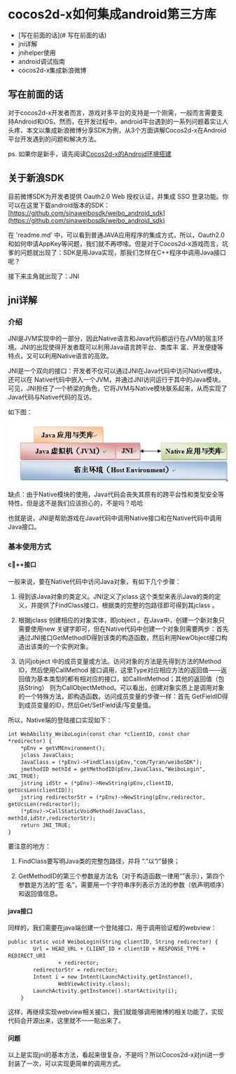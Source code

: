 # cocos2d-x如何集成android第三方库

- [写在前面的话](# 写在前面的话)
- jni详解
- jnihelper使用
- android调试指南
- cocos2d-x集成新浪微博

## 写在前面的话

对于cocos2d-x开发者而言，游戏对多平台的支持是一个刚需，一般而言需要支持Android和iOS。然而，在开发过程中，android平台遇到的一系列问题着实让人头疼，本文以集成新浪微博分享SDK为例，从3个方面讲解Cocos2d-x在Android平台开发遇到的问题和解决方法。

ps. 如果你是新手，请先阅读[Cocos2d-x的Android环境搭建]()

## 关于新浪SDK

目前微博SDK为开发者提供 Oauth2.0 Web 授权认证，并集成 SSO 登录功能。你可以在这里下载android版本的SDK：
[https://github.com/sinaweibosdk/weibo_android_sdk](https://github.com/sinaweibosdk/weibo_android_sdk)

在 'readme.md' 中，可以看到普通JAVA应用程序的集成方式，所以，Oauth2.0和如何申请AppKey等问题，我们就不再啰嗦。但是对于Cocos2d-x游戏而言，坑爹的问题就出现了：SDK是用Java实现，那我们怎样在C++程序中调用Java接口呢？

接下来主角就出现了：JNI

## jni详解

### 介绍

JNI是JVM实现中的一部分，因此Native语言和Java代码都运行在JVM的宿主环境。JNI的出现使得开发者既可以利用Java语言跨平台、类库丰 富、开发便捷等特点，又可以利用Native语言的高效。

JNI是一个双向的接口：开发者不仅可以通过JNI在Java代码中访问Native模块，还可以在 Native代码中嵌入一个JVM，并通过JNI访问运行于其中的Java模块。可见，JNI担任了一个桥梁的角色，它将JVM与Native模块联系起来，从而实现了Java代码与Native代码的互访。

如下图：

![alt text](./res/jni_readmind.png "jni_readmind")

缺点：由于Native模块的使用，Java代码会丧失其原有的跨平台性和类型安全等特性。但是这不是我们应该担心的，不是吗？哈哈

也就是说，JNI是帮助游戏在Java代码中调用Native接口和在Native代码中调用Java接口。

### 基本使用方式

#### c++接口

一般来说，要在Native代码中访问Java对象，有如下几个步骤：

1.  得到该Java对象的类定义。JNI定义了jclass 这个类型来表示Java的类的定义，并提供了FindClass接口，根据类的完整的包路径即可得到其jclass 。

2.  根据jclass 创建相应的对象实体，即jobject 。在Java中，创建一个新对象只需要使用new 关键字即可，但在Native代码中创建一个对象则需要两步：首先通过JNI接口GetMethodID得到该类的构造函数，然后利用NewObject接口构造出该类的一个实例对象。

3.  访问jobject 中的成员变量或方法。访问对象的方法是先得到方法的Method ID，然后使用Call<Type>Method 接口调用，这里Type对应相应方法的返回值——返回值为基本类型的都有相对应的接口，如CallIntMethod；其他的返回值（包括String） 则为CallObjectMethod。可以看出，创建对象实质上是调用对象的一个特殊方法，即构造函数。访问成员变量的步骤一样：首先 GetFieldID得到成员变量的ID，然后Get/Set<Type>Field读/写变量值。

所以，Native端的登陆接口实现如下：

```
int WebAbility_WeiboLogin(const char *clientID, const char *redirector) {
    *pEnv = getVMEnvironment();
    jclass JavaClass;
    JavaClass = (*pEnv)->FindClass(pEnv,"com/Tyran/weiboSDK");
	jmethodID methId = getMethodID(pEnv,JavaClass,"WeiboLogin", JNI_TRUE);
	jstring idStr = (*pEnv)->NewString(pEnv,clientID, getUcsLen(clientID));
	jstring redirectorStr = (*pEnv)->NewString(pEnv,redirector, getUcsLen(redirector));
    (*pEnv)->CallStaticVoidMethod(JavaClass, methId,idStr,redirectorStr);
    return JNI_TRUE;
}
```

要注意的地方：


1.  FindClass要写明Java类的完整包路径，并将 “.”以“/”替换；

2.  GetMethodID的第三个参数是方法名（对于构造函数一律用“<init>”表示），第四个参数是方法的“签 名”，需要用一个字符串序列表示方法的参数（依声明顺序）和返回值信息。

#### java接口

同样的，我们需要在java端创建一个登陆接口，用于调用验证框的webview：

```
public static void WeiboLogin(String clientID, String redirector) {
        Url = HEAD_URL + CLIENT_ID + clientID + RESPONSE_TYPE + REDIRECT_URI
                + redirector;
        redirectorStr = redirector;
        Intent i = new Intent(LaunchActivity.getInstance(),
                WebViewActivity.class);
        LaunchActivity.getInstance().startActivity(i);
    }
```
这样，再继续实现webview相关接口，我们就能够调用微博的相关功能了，实现代码会开源出来，这里就不一一贴出来了。

#### 问题

以上是实现jni的基本方法，看起来很复杂，不是吗？所以Cocos2d-x对jni进一步封装了一次，可以实现更简单的调用方式。

